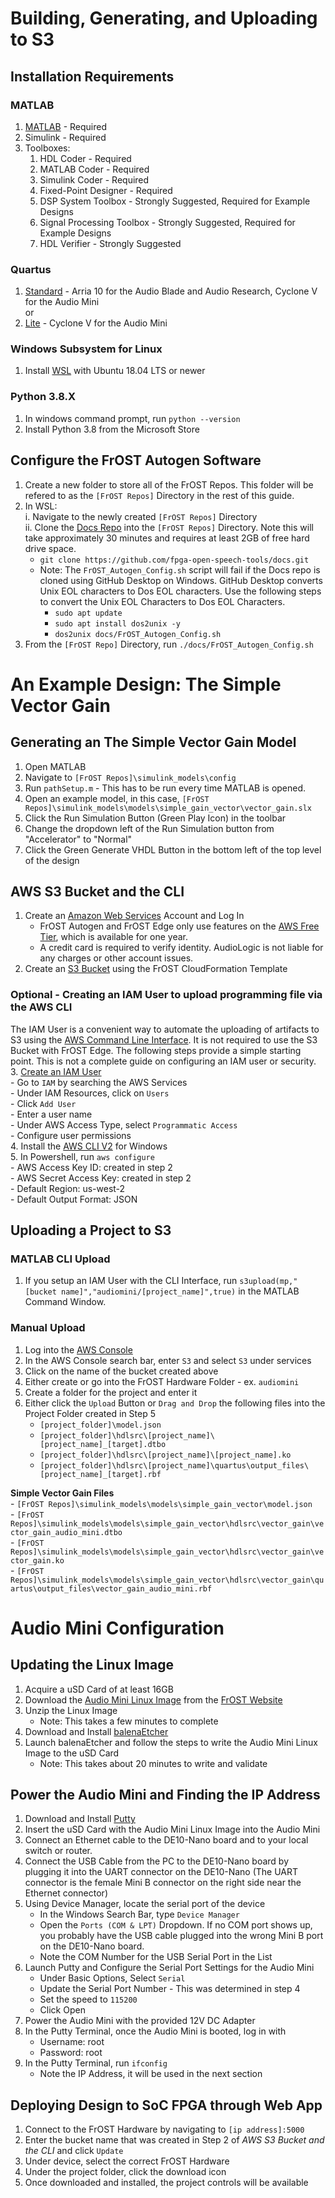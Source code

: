 # Building, Generating, and Uploading to S3
## Installation Requirements
### MATLAB   
1. [MATLAB](https://www.mathworks.com/downloads/) - Required  
2. Simulink                  - Required
3. Toolboxes:  
    1. HDL Coder                 - Required   
    2. MATLAB Coder              - Required     
    3. Simulink Coder            - Required 
    4. Fixed-Point Designer      - Required  
    5. DSP System Toolbox        - Strongly Suggested, Required for Example Designs  
    6. Signal Processing Toolbox - Strongly Suggested, Required for Example Designs  
    7. HDL Verifier              - Strongly Suggested  

### Quartus 
1. [Standard](https://fpgasoftware.intel.com/20.1/?edition=standard) - Arria 10 for the Audio Blade and Audio Research, Cyclone V for the Audio Mini  
or 
2. [Lite](https://fpgasoftware.intel.com/20.1/?edition=lite&platform=windows) - Cyclone V for the Audio Mini

### Windows Subsystem for Linux
1. Install [WSL](https://docs.microsoft.com/en-us/windows/wsl/install-win10) with Ubuntu 18.04 LTS or newer 

### Python 3.8.X
1. In windows command prompt, run `python --version`
2. Install Python 3.8 from the Microsoft Store

## Configure the FrOST Autogen Software
1. Create a new folder to store all of the FrOST Repos. This folder will be refered to as the `[FrOST Repos]` Directory in the rest of this guide.
2. In WSL:  
  i. Navigate to the newly created `[FrOST Repos]` Directory   
  ii. Clone the [Docs Repo](https://github.com/fpga-open-speech-tools/docs) into the `[FrOST Repos]` Directory. Note this will take approximately 30 minutes and requires at least 2GB of free hard drive space.
    - `git clone https://github.com/fpga-open-speech-tools/docs.git`
    - Note: The `FrOST_Autogen_Config.sh` script will fail if the Docs repo is cloned using GitHub Desktop on Windows. GitHub Desktop converts Unix EOL characters to Dos EOL characters. Use the following steps to convert the Unix EOL Characters to Dos EOL Characters. 
        - `sudo apt update`
        - `sudo apt install dos2unix -y`
        - `dos2unix docs/FrOST_Autogen_Config.sh`
3. From the `[FrOST Repo]` Directory, run `./docs/FrOST_Autogen_Config.sh`

# An Example Design: The Simple Vector Gain
## Generating an The Simple Vector Gain Model
1. Open MATLAB
2. Navigate to `[FrOST Repos]\simulink_models\config`
3. Run `pathSetup.m` - This has to be run every time MATLAB is opened.
4. Open an example model, in this case, `[FrOST Repos]\simulink_models\models\simple_gain_vector\vector_gain.slx`
5. Click the Run Simulation Button (Green Play Icon) in the toolbar 
6. Change the dropdown left of the Run Simulation button from "Accelerator" to "Normal"
7. Click the Green Generate VHDL Button in the bottom left of the top level of the design

## AWS S3 Bucket and the CLI
1. Create an [Amazon Web Services](console.aws.amazon.com) Account and Log In  
    - FrOST Autogen and FrOST Edge only use features on the [AWS Free Tier](https://aws.amazon.com/free/), which is available for one year.  
    - A credit card is required to verify identity. AudioLogic is not liable for any charges or other account issues.  
2. Create an [S3 Bucket](https://github.com/fpga-open-speech-tools/utils/tree/dev/s3) using the FrOST CloudFormation Template

### Optional - Creating an IAM User to upload programming file via the AWS CLI   
The IAM User is a convenient way to automate the uploading of artifacts to S3 using the [AWS Command Line Interface](https://aws.amazon.com/cli/). It is not required to use the S3 Bucket with FrOST Edge. The following steps provide a simple starting point. This is not a complete guide on configuring an IAM user or security.  
3. [Create an IAM User](https://docs.aws.amazon.com/IAM/latest/UserGuide/id_users_create.html)  
    - Go to `IAM` by searching the AWS Services  
    - Under IAM Resources, click on `Users`  
    - Click `Add User`  
    - Enter a user name  
    - Under AWS Access Type, select `Programmatic Access`  
    - Configure user permissions  
4. Install the [AWS CLI V2](https://docs.aws.amazon.com/cli/latest/userguide/install-cliv2-windows.html) for Windows   
5. In Powershell, run `aws configure`  
    - AWS Access Key ID: created in step 2  
    - AWS Secret Access Key: created in step 2  
    - Default Region: us-west-2  
    - Default Output Format: JSON  

## Uploading a Project to S3
### MATLAB CLI Upload
1. If you setup an IAM User with the CLI Interface, run `s3upload(mp,"[bucket name]","audiomini/[project_name]",true)` in the MATLAB Command Window.  
### Manual Upload
1. Log into the [AWS Console](console.aws.amazon.com)
2. In the AWS Console search bar, enter `S3` and select `S3` under services
3. Click on the name of the bucket created above
4. Either create or go into the FrOST Hardware Folder - ex. `audiomini`
5. Create a folder for the project and enter it
6. Either click the `Upload` Button or `Drag and Drop` the following files into the Project Folder created in Step 5  
    - `[project_folder]\model.json`   
    - `[project_folder]\hdlsrc\[project_name]\[project_name]_[target].dtbo`  
    - `[project_folder]\hdlsrc\[project_name]\[project_name].ko`  
    - `[project_folder]\hdlsrc\[project_name]\quartus\output_files\[project_name]_[target].rbf`  
    
**Simple Vector Gain Files**  
    - `[FrOST Repos]\simulink_models\models\simple_gain_vector\model.json`  
    - `[FrOST Repos]\simulink_models\models\simple_gain_vector\hdlsrc\vector_gain\vector_gain_audio_mini.dtbo`  
    - `[FrOST Repos]\simulink_models\models\simple_gain_vector\hdlsrc\vector_gain\vector_gain.ko`  
    - `[FrOST Repos]\simulink_models\models\simple_gain_vector\hdlsrc\vector_gain\quartus\output_files\vector_gain_audio_mini.rbf`  

# Audio Mini Configuration
## Updating the Linux Image
1. Acquire a uSD Card of at least 16GB
2. Download the [Audio Mini Linux Image](https://frost-release.s3-us-west-2.amazonaws.com/linux-images/audio-mini-image.zip) from the [FrOST Website](https://fpga-open-speech-tools.github.io/audio_mini.html)  
3. Unzip the Linux Image  
    - Note: This takes a few minutes to complete
4. Download and Install [balenaEtcher](https://www.balena.io/etcher/)  
5. Launch balenaEtcher and follow the steps to write the Audio Mini Linux Image to the uSD Card 
    - Note: This takes about 20 minutes to write and validate

## Power the Audio Mini and Finding the IP Address
1. Download and Install [Putty](https://www.putty.org/)
2. Insert the uSD Card with the Audio Mini Linux Image into the Audio Mini
3. Connect an Ethernet cable to the DE10-Nano board and to your local switch or router.
4. Connect the USB Cable from the PC to the DE10-Nano board by plugging it into the UART connector on the DE10-Nano (The UART connector is the female Mini B connector on the right side near the Ethernet connector) 
5. Using Device Manager, locate the serial port of the device
    - In the Windows Search Bar, type `Device Manager`
    - Open the `Ports (COM & LPT)` Dropdown.  If no COM port shows up, you probably have the USB cable plugged into the wrong Mini B port on the DE10-Nano board.
    - Note the COM Number for the USB Serial Port in the List
6. Launch Putty and Configure the Serial Port Settings for the Audio Mini
    - Under Basic Options, Select `Serial`
    - Update the Serial Port Number - This was determined in step 4
    - Set the speed to `115200`
    - Click Open
7. Power the Audio Mini with the provided 12V DC Adapter
8. In the Putty Terminal, once the Audio Mini is booted, log in with
    - Username: root
    - Password: root
9. In the Putty Terminal, run `ifconfig`
    - Note the IP Address, it will be used in the next section

## Deploying Design to SoC FPGA through Web App
1. Connect to the FrOST Hardware by navigating to `[ip address]:5000`  
2. Enter the bucket name that was created in Step 2 of *AWS S3 Bucket and the CLI* and click `Update`  
3. Under device, select the correct FrOST Hardware  
4. Under the project folder, click the download icon  
5. Once downloaded and installed, the project controls will be available  
